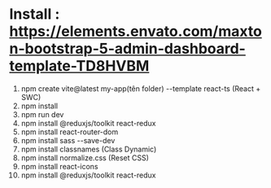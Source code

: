 # Install : https://elements.envato.com/maxton-bootstrap-5-admin-dashboard-template-TD8HVBM
1) npm create vite@latest my-app(tên folder) --template react-ts (React + SWC)
2) npm install
3) npm run dev
4) npm install @reduxjs/toolkit react-redux
5) npm install react-router-dom
6) npm install sass --save-dev
7) npm install classnames (Class Dynamic)
8) npm install normalize.css (Reset CSS)
9) npm install react-icons
11) npm install @reduxjs/toolkit react-redux




